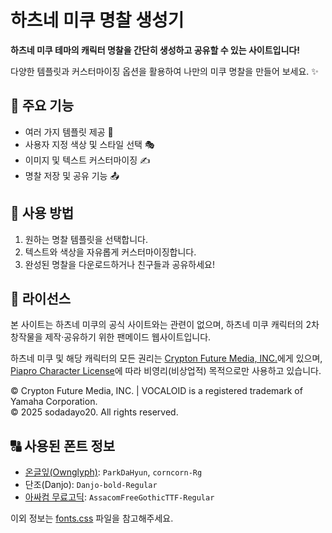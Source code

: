 # 하츠네 미쿠 명찰 생성기

**하츠네 미쿠 테마의 캐릭터 명찰을 간단히 생성하고 공유할 수 있는 사이트입니다!**

다양한 템플릿과 커스터마이징 옵션을 활용하여 나만의 미쿠 명찰을 만들어 보세요. ✨

## 📌 주요 기능
- 여러 가지 템플릿 제공 🎨
- 사용자 지정 색상 및 스타일 선택 🎭
- 이미지 및 텍스트 커스터마이징 ✍️
- 명찰 저장 및 공유 기능 📤

## 🚀 사용 방법
1. 원하는 명찰 템플릿을 선택합니다.
2. 텍스트와 색상을 자유롭게 커스터마이징합니다.
3. 완성된 명찰을 다운로드하거나 친구들과 공유하세요!

## 📜 라이선스
본 사이트는 하츠네 미쿠의 공식 사이트와는 관련이 없으며, 하츠네 미쿠 캐릭터의 2차 창작물을 제작·공유하기 위한 팬메이드 웹사이트입니다.

하츠네 미쿠 및 해당 캐릭터의 모든 권리는 [Crypton Future Media, INC.](https://www.crypton.net/)에게 있으며, [Piapro Character License](https://piapro.jp/license/pcl)에 따라 비영리(비상업적) 목적으로만 사용하고 있습니다.

© Crypton Future Media, INC. | VOCALOID is a registered trademark of Yamaha Corporation.  
© 2025 sodadayo20. All rights reserved.

## 🔠 사용된 폰트 정보
- [온글잎(Ownglyph)](https://www.ownglyph.com/): `ParkDaHyun`, `corncorn-Rg`
- 단조(Danjo): `Danjo-bold-Regular`
- [아싸컴 무료고딕](https://assa.computer/delta/v1): `AssacomFreeGothicTTF-Regular`

이외 정보는 [fonts.css](./css/fonts.css) 파일을 참고해주세요.